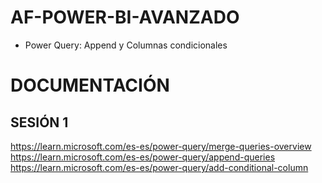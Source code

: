 # AF-POWER-BI-AVANZADO

- Power Query: Append y Columnas condicionales

# DOCUMENTACIÓN

## SESIÓN 1

https://learn.microsoft.com/es-es/power-query/merge-queries-overview
https://learn.microsoft.com/es-es/power-query/append-queries
https://learn.microsoft.com/es-es/power-query/add-conditional-column
